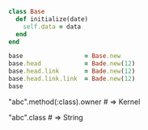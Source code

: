 ```ruby
class Base
  def initialize(date)
    self.data = data
  end
end

base                 = Base.new
base.head            = Bade.new(12)
base.head.link       = Bade.new(12)
base.head.link.link  = Bade.new(12)
base
```

"abc".method(:class).owner  #  => Kernel

"abc".class                 #  => String


